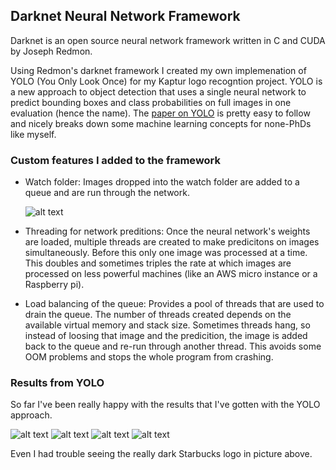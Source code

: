 Darknet Neural Network Framework
 ---
 Darknet is an open source neural network framework written in C and CUDA by Joseph Redmon.
 
Using Redmon's darknet framework I created my own implemenation of YOLO (You Only Look Once) for my Kaptur logo recogntion project. YOLO is a new approach to object detection that uses a single neural network to predict bounding boxes and class probabilities on full images in one evaluation (hence the name). The [paper on YOLO](https://arxiv.org/pdf/1506.02640.pdf) is pretty easy to follow and nicely breaks down some machine learning concepts for none-PhDs like myself. 

### Custom features I added to the framework
* Watch folder: Images dropped into the watch folder are added to a queue and are run through the network. 

     ![alt text](https://preview.ibb.co/ciHfFQ/cmdLine.png)

* Threading for network preditions: Once the neural network's weights are loaded, multiple threads are created to make predicitons on images simultaneously. Before this only one image was processed at a time. This doubles and sometimes triples the rate at which images are processed on less powerful machines (like an AWS micro instance or a Raspberry pi).  

* Load balancing of the queue: Provides a pool of threads that are used to drain the queue. The number of threads created depends on the available virtual memory and stack size. Sometimes threads hang, so instead of loosing that image and the predicition, the image is added back to the queue and re-run through another thread. This avoids some OOM problems and stops the whole program from crashing.

### Results from YOLO

So far I've been really happy with the results that I've gotten with the YOLO approach. 
    
   ![alt text](https://preview.ibb.co/mYX0h5/20214229_1523254754385132_1723726012614705152_n_prediction.png)
   ![alt text](https://preview.ibb.co/crpVh5/20214007_1620378241366769_1436966993474355200_n_prediction.png)
   ![alt text](https://preview.ibb.co/d7k325/starbucks3_prediction.png)
   ![alt text](https://preview.ibb.co/hsgt25/20214298_1921053248159208_549290724764418048_n_prediction.png)

Even I had trouble seeing the really dark Starbucks logo in picture above.


